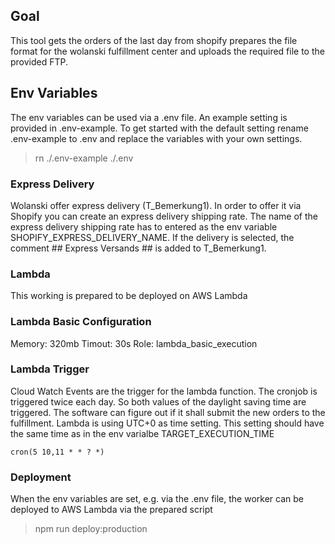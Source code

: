 ## Goal
This tool gets the orders of the last day from shopify prepares the file format for the wolanski fulfillment center and uploads the required file to the provided FTP.

## Env Variables
The env variables can be used via a .env file. An example setting is provided in .env-example. To get started with the default setting rename .env-example to .env and replace the variables with your own settings.
> rn ./.env-example ./.env

### Express Delivery
Wolanski offer express delivery (T_Bemerkung1). In order to offer it via Shopify you can create an express delivery shipping rate. The name of the express delivery shipping rate has to entered as the env variable SHOPIFY_EXPRESS_DELIVERY_NAME. If the delivery is selected, the comment ## Express Versands ## is added to T_Bemerkung1.

### Lambda
This working is prepared to be deployed on AWS Lambda

### Lambda Basic Configuration
Memory: 320mb
Timout: 30s
Role: lambda\_basic\_execution

### Lambda Trigger
Cloud Watch Events are the trigger for the lambda function. The cronjob is triggered twice each day. So both values of the daylight saving time are triggered. The software can figure out if it shall submit the new orders to the fulfillment. Lambda is using UTC+0 as time setting. This setting should have the same time as in the env varialbe TARGET_EXECUTION_TIME

```
cron(5 10,11 * * ? *)
```

### Deployment
When the env variables are set, e.g. via the .env file, the worker can be deployed to AWS Lambda via the prepared script
> npm run deploy:production

